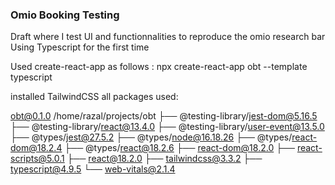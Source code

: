 <!-- @format -->

### Omio Booking Testing

Draft where I test UI and functionnalities to reproduce the omio research bar
Using Typescript for the first time

Used create-react-app as follows :
npx create-react-app obt --template typescript

installed TailwindCSS
all packages used:

obt@0.1.0 /home/razal/projects/obt
├── @testing-library/jest-dom@5.16.5
├── @testing-library/react@13.4.0
├── @testing-library/user-event@13.5.0
├── @types/jest@27.5.2
├── @types/node@16.18.26
├── @types/react-dom@18.2.4
├── @types/react@18.2.6
├── react-dom@18.2.0
├── react-scripts@5.0.1
├── react@18.2.0
├── tailwindcss@3.3.2
├── typescript@4.9.5
└── web-vitals@2.1.4
